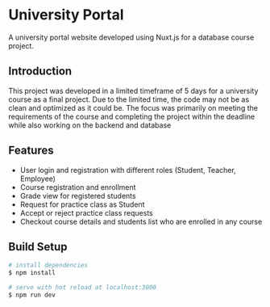 # University Portal

A university portal website developed using Nuxt.js for a database course project.


## Introduction
This project was developed in a limited timeframe of 5 days for a university course as a final project. Due to the limited time, the code may not be as clean and optimized as it could be. The focus was primarily on meeting the requirements of the course and completing the project within the deadline while also working on the backend and database


## Features

  - User login and registration with different roles (Student, Teacher, Employee)
  - Course registration and enrollment
  - Grade view for registered students
  - Request for practice class as Student
  - Accept or reject practice class requests
  - Checkout course details and students list who are enrolled in any course


## Build Setup

```bash
# install dependencies
$ npm install

# serve with hot reload at localhost:3000
$ npm run dev

```



